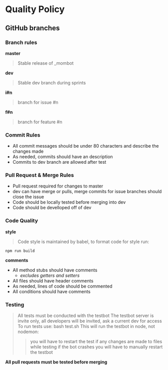 # Quality Policy

## GitHub branches

### Branch rules

**master**
> Stable release of _mombot

**dev**

> Stable dev branch during sprints


**i#n**
> branch for issue #n

**f#n**
> branch for feature #n

### Commit Rules

- All commit messages should be under 80 characters and describe the changes made
- As needed, commits should have an description
- Commits to dev branch are allowed after test

### Pull Request & Merge Rules

- Pull request required for changes to master
- dev can have merge or pulls, merge commits for issue branches should close the issue
- Code should be locally tested before merging into dev
- Code should be develloped off of dev

### Code Quality

**style**
> Code style is maintained by babel, to format code for style run:

    npm run build

**comments**
- All method stubs should have comments
    - *excludes getters and setters*
- All files should have header comments
- As needed, lines of code should be commented
- All conditions should have comments

### Testing

> All tests must be conducted with the testbot
> The testbot server is invite only, all developers will be invited, ask a current dev for access
> To run tests use:
    bash test.sh
> This will run the testbot in node, not nodemon:
>> you will have to restart the test if any changes are made to files while testing
>> if the bot crashes you will have to manually restart the testbot

**All pull requests must be tested before merging**